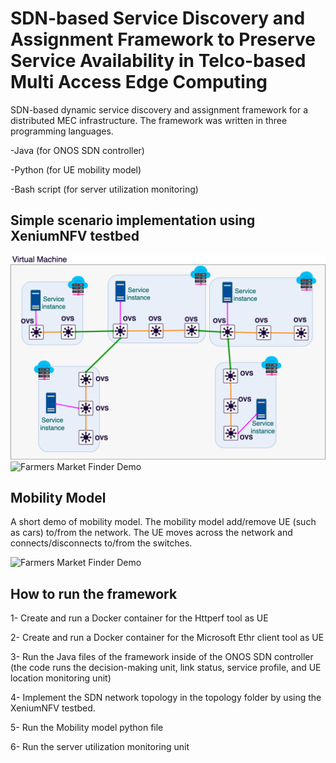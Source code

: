 # SDN-based Service Discovery and Assignment Framework to Preserve Service Availability in Telco-based Multi Access Edge Computing

SDN-based dynamic service discovery and
assignment framework for a distributed MEC infrastructure. The framework was written in three programming languages.

-Java (for ONOS SDN controller)

-Python (for UE mobility model)

-Bash script (for server utilization monitoring)


## Simple scenario implementation using XeniumNFV testbed
![image](Scenario.png)
![Farmers Market Finder Demo](Topology.gif)

## Mobility Model
A short demo of mobility model. The mobility model add/remove UE (such as cars) to/from the network. The UE moves across the network and connects/disconnects to/from the switches.  

![Farmers Market Finder Demo](Mobility.gif)




## How to run the framework
1- Create and run a Docker container for the Httperf tool as UE

2- Create and run a Docker container for the Microsoft Ethr client tool as UE

3- Run the Java files of the framework inside of the ONOS SDN controller (the code runs the decision-making unit, link status, service profile, and UE location monitoring unit)

4- Implement the SDN network topology in the topology folder by using the XeniumNFV testbed.

5- Run the Mobility model python file

6- Run the server utilization monitoring unit




